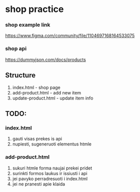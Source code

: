 # shop practice

### shop example link

https://www.figma.com/community/file/1104697168164533075

### shop api

https://dummyjson.com/docs/products

## Structure

1. index.html - shop page
2. add-product.html - add new item
3. update-product.html - update item info

## TODO:

### index.html

1. gauti visas prekes is api
2. nupiesti, sugeneruoti elementus htmle

### add-product.html

1. sukuri htmle forma naujai prekei pridet
2. surinkti formos laukus ir issiusti i api
3. jei pavyko perradresuoti i index.html
4. jei ne pranesti apie klaida
